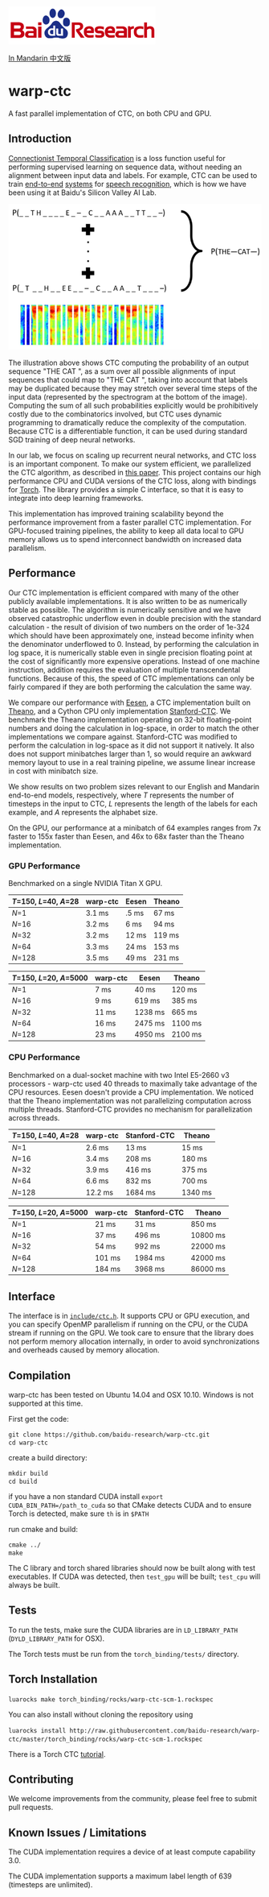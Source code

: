 ![Baidu Logo](/doc/baidu-research-logo-small.png)

[In Mandarin 中文版](README.zh_cn.md)

# warp-ctc

A fast parallel implementation of CTC, on both CPU and GPU.

## Introduction

[Connectionist Temporal Classification](http://www.cs.toronto.edu/~graves/icml_2006.pdf)
is a loss function useful for performing supervised learning on sequence data,
without needing an alignment between input data and labels.  For example, CTC
can be used to train
[end-to-end](http://www.jmlr.org/proceedings/papers/v32/graves14.pdf)
[systems](http://arxiv.org/pdf/1408.2873v2.pdf) for
[speech recognition](http://arxiv.org/abs/1512.02595),
which is how we have been using it at Baidu's Silicon Valley AI Lab.

![DSCTC](/doc/deep-speech-ctc-small.png)

The illustration above shows CTC computing the probability of an output
sequence "THE CAT ", as a sum over all possible alignments of input sequences
that could map to "THE CAT ", taking into account that labels may be duplicated
because they may stretch over several time steps of the input data (represented by
the spectrogram at the bottom of the image).
Computing the sum of all such probabilities explicitly would be prohibitively costly due to the
combinatorics involved, but CTC uses dynamic programming to dramatically
reduce the complexity of the computation. Because CTC is a differentiable function,
it can be used during standard SGD training of deep neural networks.

In our lab, we focus on scaling up recurrent neural networks, and CTC loss is an
important component. To make our system efficient, we parallelized the CTC
algorithm, as described in [this paper](http://arxiv.org/abs/1512.02595).
This project contains our high performance CPU and CUDA versions of the CTC loss,
along with bindings for [Torch](http://torch.ch/).
The library provides a simple C interface, so that it is easy to
integrate into deep learning frameworks.

This implementation has improved training scalability beyond the
performance improvement from a faster parallel CTC implementation. For
GPU-focused training pipelines, the ability to keep all data local to
GPU memory allows us to spend interconnect bandwidth on increased data
parallelism.

## Performance

Our CTC implementation is efficient compared with many of the other publicly available implementations.  It is
also written to be as numerically stable as possible.  The algorithm is numerically sensitive and we have observed
catastrophic underflow even in double precision with the standard calculation - the result of division of 
two numbers on the order of 1e-324 which should have been approximately one, instead become infinity 
when the denominator underflowed to 0.  Instead, by performing the calculation in log space, it is numerically
stable even in single precision floating point at the cost of significantly more expensive operations.  Instead of
one machine instruction, addition requires the evaluation of multiple transcendental functions.  Because of this,
the speed of CTC implementations can only be fairly compared if they are both performing the calculation the same
way.

We compare our performance with [Eesen](https://github.com/srvk/eesen/commit/68f2bc2d46a5513cce3c232a645292632a1b08f9), 
a CTC implementation built on 
[Theano](https://github.com/mohammadpz/CTC-Connectionist-Temporal-Classification/commit/904e8c72e15334887609d399254cf05a591d570f),
and a Cython CPU only implementation [Stanford-CTC](https://github.com/amaas/stanford-ctc/commit/c8859897336a349b6c561d2bf2d179fae90b4d67).
We benchmark the Theano implementation operating on 32-bit floating-point numbers and doing the calculation in log-space,
in order to match the other implementations we compare against.  Stanford-CTC was modified to perform the calculation
in log-space as it did not support it natively.  It also does not support minibatches larger than 1, so would require
an awkward memory layout to use in a real training pipeline, we assume linear increase in cost with minibatch size.

We show results on two problem sizes relevant to our English and Mandarin end-to-end models, respectively, where *T* represents the number of timesteps in the input to CTC, *L* represents the length of the labels for each example, and *A* represents the alphabet size.

On the GPU, our performance at a minibatch of 64 examples ranges from 7x faster to 155x faster than Eesen, and 46x to 68x faster than the Theano implementation.

### GPU Performance
Benchmarked on a single NVIDIA Titan X GPU.

| *T*=150, *L*=40, *A*=28           | warp-ctc  | Eesen   | Theano  |
|-----------------------------------|-------|---------|---------|
| *N*=1                             | 3.1 ms| .5 ms   | 67 ms |
| *N*=16                            | 3.2 ms| 6  ms   | 94 ms |
| *N*=32                            | 3.2 ms| 12 ms   | 119 ms |
| *N*=64                            | 3.3 ms| 24 ms   | 153 ms |
| *N*=128                           | 3.5 ms| 49 ms   | 231 ms |


| *T*=150, *L*=20, *A*=5000         | warp-ctc  | Eesen   | Theano  |
|-----------------------------------|-------|---------|---------|
| *N*=1                             | 7 ms  | 40   ms | 120 ms |
| *N*=16                            | 9 ms  | 619  ms | 385 ms |
| *N*=32                            | 11 ms | 1238 ms | 665 ms |
| *N*=64                            | 16 ms | 2475 ms | 1100 ms |
| *N*=128                           | 23 ms | 4950 ms | 2100 ms |

### CPU Performance

Benchmarked on a dual-socket machine with two Intel E5-2660 v3
processors - warp-ctc used 40 threads to maximally take advantage of the CPU resources.
Eesen doesn't provide a CPU implementation. We noticed that the Theano implementation was not
parallelizing computation across multiple threads.  Stanford-CTC provides no mechanism
for parallelization across threads.


| *T*=150, *L*=40, *A*=28           | warp-ctc  | Stanford-CTC   | Theano  |
|-----------------------------------|-------|---------|---------|
| *N*=1                             | 2.6 ms|  13 ms  | 15 ms |
| *N*=16                            | 3.4 ms|  208 ms | 180 ms |
| *N*=32                            | 3.9 ms|  416 ms | 375 ms |
| *N*=64                            | 6.6 ms|  832 ms | 700 ms |
| *N*=128                           |12.2 ms| 1684 ms | 1340 ms |


| *T*=150, *L*=20, *A*=5000         | warp-ctc  | Stanford-CTC   | Theano  |
|-----------------------------------|-------|---------|---------|
| *N*=1                             | 21 ms |  31 ms  | 850 ms  |
| *N*=16                            | 37 ms |  496 ms | 10800 ms|
| *N*=32                            | 54 ms |  992 ms | 22000 ms|
| *N*=64                            | 101 ms| 1984 ms | 42000 ms|
| *N*=128                           | 184 ms| 3968 ms | 86000 ms|





## Interface

The interface is in [`include/ctc.h`](include/ctc.h).
It supports CPU or GPU execution, and you can specify OpenMP parallelism
if running on the CPU, or the CUDA stream if running on the GPU. We
took care to ensure that the library does not perform memory
allocation internally, in order to avoid synchronizations and
overheads caused by memory allocation.

## Compilation

warp-ctc has been tested on Ubuntu 14.04 and OSX 10.10.  Windows is not supported
at this time.

First get the code:

```
git clone https://github.com/baidu-research/warp-ctc.git
cd warp-ctc
```

create a build directory:

```
mkdir build
cd build
```

if you have a non standard CUDA install `export CUDA_BIN_PATH=/path_to_cuda` so that CMake detects CUDA and
to ensure Torch is detected, make sure `th` is in `$PATH`

run cmake and build:

```
cmake ../
make
```

The C library and torch shared libraries should now be built along with test
executables.  If CUDA was detected, then `test_gpu` will be built; `test_cpu`
will always be built.

## Tests

To run the tests, make sure the CUDA libraries are in `LD_LIBRARY_PATH` (`DYLD_LIBRARY_PATH` for OSX).

The Torch tests must be run from the `torch_binding/tests/` directory.

## Torch Installation

```luarocks make torch_binding/rocks/warp-ctc-scm-1.rockspec```

You can also install without cloning the repository using

```luarocks install http://raw.githubusercontent.com/baidu-research/warp-ctc/master/torch_binding/rocks/warp-ctc-scm-1.rockspec```

There is a Torch CTC [tutorial](torch_binding/TUTORIAL.md).

## Contributing

We welcome improvements from the community, please feel free to submit pull
requests.

## Known Issues  / Limitations

The CUDA implementation requires a device of at least compute capability 3.0.

The CUDA implementation supports a maximum label length of 639 (timesteps are
unlimited).
